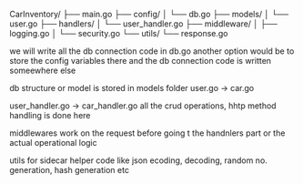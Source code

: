 CarInventory/
├── main.go
├── config/
│   └── db.go
├── models/
│   └── user.go
├── handlers/
│   └── user_handler.go
├── middleware/
│   ├── logging.go
│   └── security.go
└── utils/
    └── response.go


we will write all the db connection code in db.go
another option would be to store the config variables there 
and the db connection code is written someewhere else

db structure or model is stored in models folder
user.go -> car.go

user_handler.go -> car_handler.go
all the crud operations, hhtp method handling is done here

middlewares work on the request before going t the handnlers part or the actual operational logic

utils for sidecar helper code like json ecoding, decoding, random no. generation, hash generation etc
